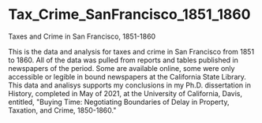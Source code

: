 # Tax_Crime_SanFrancisco_1851_1860
Taxes and Crime in San Francisco, 1851-1860

This is the data and analysis for taxes and
crime in San Francisco from 1851 to 1860. All of the data was pulled from
reports and tables published in newspapers of the period. Some are
available online, some were only accessible or legible in bound newspapers
at the California State Library. This data and analisys supports my conclusions
in my Ph.D. dissertation in History, completed in May of 2021, at the 
University of California, Davis, entitled,
"Buying Time: Negotiating Boundaries of Delay in Property, Taxation, 
and Crime, 1850-1860."

